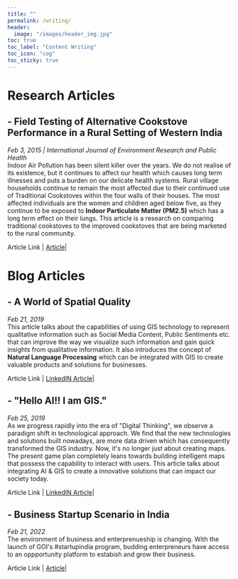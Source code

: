 ```yaml
---
title: ""
permalink: /writing/
header:
  image: "/images/header_img.jpg"
toc: true
toc_label: "Content Writing"
toc_icon: "cog"
toc_sticky: true
---
```

# Research Articles 
## - **Field Testing of Alternative Cookstove Performance in a Rural Setting of Western India** 
*Feb 3, 2015 | International Journal of Environment Research and Public Health* <br>
Indoor Air Pollution has been silent killer over the years. We do not realise of its existence, but it continues to affect our health which causes long term illnesses and puts a burden on our delicate health systems. Rural village households continue to remain the most affected due to their continued use of Traditional Cookstoves within the four walls of their houses. The most affected individuals are the women and children aged below five, as they continue to be exposed to **Indoor Particulate Matter (PM2.5)** which has a long term effect on their lungs. This article is a research on comparing traditional cookstoves to the improved cookstoves that are being marketed to the rural community.<br> 

 Article Link | [Article](https://pubmed.ncbi.nlm.nih.gov/25654775/)|
 
 
 
 
# Blog Articles 
## - **A World of Spatial Quality** 
*Feb 21, 2019* <br>
This article talks about the capabilities of using GIS technology to represent qualitative information such as Social Media Content, Public Sentiments etc. that can improve the way we visualize such information and gain quick insights from qualitative information. It also introduces the concept of **Natural Language Processing** which can be integrated with GIS to create valuable products and solutions for businesses.<br>

Article Link | [LinkedIN Article](https://www.linkedin.com/pulse/world-spatial-quality-veena-muralidharan/)|  


 
## - **"Hello AI!! I am GIS."**
*Feb 25, 2019* <br>
As we progress rapidly into the era of "Digital Thinking", we observe a paradigm shift in technological approach. We find that the new technologies and solutions built nowadays, are more data driven which has consequently transformed the GIS industry. Now, it's no longer just about creating maps. The present game plan completely leans towards building intelligent maps that possess the capability to interact with users. This article talks about integrating AI & GIS to create a innovative solutions that can impact our society today.<br>

Article Link | [LinkedIN Article](https://www.linkedin.com/pulse/hello-ai-i-am-gis-veena-muralidharan/)| 

## - **Business Startup Scenario in India**
*Feb 21, 2022* <br>
The environment of business and enterprenueship is changing. With the launch of GOI's #startupindia program, budding enterpreneurs have access to an oppportunity platform to estabish and grow their business.<br>

Article Link | [Article](veena1486.github.io/_posts/2022-02-21-startup.md)| 

